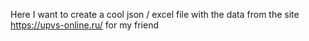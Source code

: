 Here I want to create a cool json / excel file with the data from the site https://upvs-online.ru/ for my friend